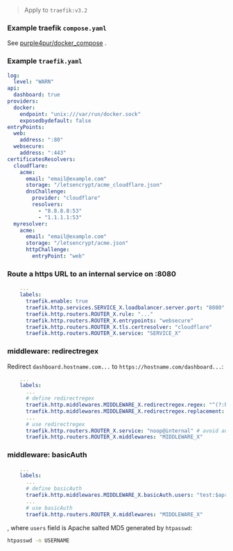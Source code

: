 > Apply to `traefik:v3.2`

### Example traefik `compose.yaml`

See [purple4pur/docker_compose](https://github.com/purple4pur/docker_compose/blob/master/traefik/compose.yaml) .

### Example `traefik.yaml`

```yaml
log:
  level: "WARN"
api:
  dashboard: true
providers:
  docker:
    endpoint: "unix:///var/run/docker.sock"
    exposedbydefault: false
entryPoints:
  web:
    address: ":80"
  websecure:
    address: ":443"
certificatesResolvers:
  cloudflare:
    acme:
      email: "email@example.com"
      storage: "/letsencrypt/acme_cloudflare.json"
      dnsChallenge:
        provider: "cloudflare"
        resolvers:
          - "8.8.8.8:53"
          - "1.1.1.1:53"
  myresolver:
    acme:
      email: "email@example.com"
      storage: "/letsencrypt/acme.json"
      httpChallenge:
        entryPoint: "web"
```

### Route a https URL to an internal service on :8080

```yaml
    ...
    labels:
      traefik.enable: true
      traefik.http.services.SERVICE_X.loadbalancer.server.port: "8080"
      traefik.http.routers.ROUTER_X.rule: "..."
      traefik.http.routers.ROUTER_X.entrypoints: "websecure"
      traefik.http.routers.ROUTER_X.tls.certresolver: "cloudflare"
      traefik.http.routers.ROUTER_X.service: "SERVICE_X"
```

### middleware: redirectregex

Redirect `dashboard.hostname.com...` to `https://hostname.com/dashboard...`:

```yaml
    ...
    labels:
      ...
      # define redirectregex
      traefik.http.middlewares.MIDDLEWARE_X.redirectregex.regex: "^(?:https?:\\/\\/)?dashboard\\.hostname\\.com(.*)"
      traefik.http.middlewares.MIDDLEWARE_X.redirectregex.replacement: "https://hostname.com/dashboard$${1}"
      ...
      # use redirectregex
      traefik.http.routers.ROUTER_X.service: "noop@internal" # avoid auto linking this middleware to other services
      traefik.http.routers.ROUTER_X.middlewares: "MIDDLEWARE_X"
```

### middleware: basicAuth

```yaml
    ...
    labels:
      ...
      # define basicAuth
      traefik.http.middlewares.MIDDLEWARE_X.basicAuth.users: "test:$apr1$7ij1g6q3$WiPOcMX6m/gWCC3kKP9kh0"
      ...
      # use basicAuth
      traefik.http.routers.ROUTER_X.middlewares: "MIDDLEWARE_X"
```

, where `users` field is Apache salted MD5 generated by `htpasswd`:

```sh
htpasswd -n USERNAME
```